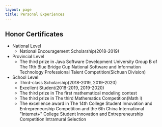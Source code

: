 ```yaml
---
layout: page
title: Personal Experiences
---
```

## Honor Certificates

* National Level
  * National Encouragement Scholarship(2018-2019)
* Provincial Level
  * The third prize in Java Software Development University Group B of The 11th Blue Bridge Cup National Software and Information Technology Professional Talent Competition(Sichuan Division)
* School Level 
  * Third-class Scholarship(2018-2019, 2019-2020)
  * Excellent Student(2018-2019, 2019-2020)
  * The third prize in The first mathematical modeling contest
  * The third prize in The third Mathematics Competition(Math I)
  * The excellence award in The 14th College Student Innovation and Entrepreneurship Competition and the 6th China International "Internet+" College Student Innovation and Entrepreneurship Competition Intramural Selection
